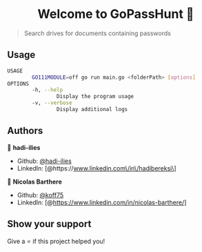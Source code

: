 <h1 align="center">Welcome to GoPassHunt 👋</h1>
<p>
</p>

>  Search drives for documents containing passwords

## Usage

```sh
USAGE
        GO111MODULE=off go run main.go <folderPath> [options]
OPTIONS
        -h, --help
                Display the program usage
        -v, --verbose
                Display additional logs
```

## Authors

👤 **hadi-ilies**

* Github: [@hadi-ilies](https://github.com/hadi-ilies)
* LinkedIn: [@https:\/\/www.linkedin.com\/in\/hadibereksi\]

👤 **Nicolas Barthere**

* Github: [@koff75](https://github.com/koff75)
* LinkedIn: [@https://www.linkedin.com/in/nicolas-barthere/]

## Show your support

Give a ⭐️ if this project helped you!
